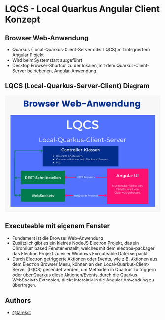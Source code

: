 # LQCS - Local Quarkus Angular Client Konzept

## Browser Web-Anwendung

- Quarkus (Local-Quarkus-Client-Server oder LQCS) mit integriertem Angular Projekt
- Wird beim Systemstart ausgeführt
- Desktop Browser-Shortcut zu der lokalen, mit dem Quarkus-Client-Server  betriebenen, Angular-Anwendung.

## LQCS (Local-Quarkus-Server-Client) Diagram

![LQCS Diagram](https://github.com/tarekst/local-quarkus-angular-client-concept/blob/master/LQCS.png?raw=true)

## Executeable mit eigenem Fenster

- Fundament ist die Browser Web-Anwendung
- Zusätzlich gibt es ein kleines NodeJS Electron Projekt, das ein Chromium based Fenster erstellt, welches mit dem electron-packager das Electron Projekt zu einer Windows Executeable Datei verpackt. 
- Durch Electron getriggerte Aktionen oder Events, wie z.B. Aktionen aus dem Electron Browser Menu, können an den Local-Quarkus-Client-Server (LQCS) gesendet werden, um Methoden in Quarkus zu triggern oder über Quarkus diese Aktionen/Events, durch die Quarkus WebSockets Extension, direkt interaktiv in die Angular Anwendung zu übertragen.



## Authors

- [@tarekst](https://github.com/tarekst)

